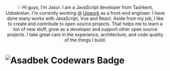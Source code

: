 <p align="center">✨ Hi guys, I'm Jasur. I am a JavaScript developer from Tashkent, Uzbekistan. I'm currently working @ <a href='https://upwork.com'  target="blank">Upwork</a> as a front-end engineer.
I have done many works with JavaScript, Vue and React. Aside from my job, I like to create and contribute to open source projects. That helps me to learn a ton of new stuff, grow as a developer and support other open source projects. I take great care in the experience, architecture, and code quality of the things I build.
</p>

# <img src="https://www.codewars.com/users/zemeister/badges/large" alt="Asadbek Codewars Badge">
